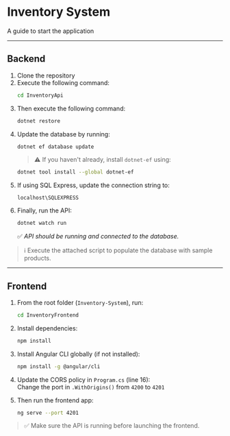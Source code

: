 # **Inventory System**  
A guide to start the application

---

## **Backend**

1. Clone the repository
2. Execute the following command:  
   ```bash
   cd InventoryApi
   ```
3. Then execute the following command:  
   ```bash
   dotnet restore
   ```
4. Update the database by running:  
   ```bash
   dotnet ef database update
   ```
   > ⚠️ If you haven't already, install `dotnet-ef` using:  
   ```bash
   dotnet tool install --global dotnet-ef
   ```
5. If using SQL Express, update the connection string to:  
   ```
   localhost\SQLEXPRESS
   ```
6. Finally, run the API:  
   ```bash
   dotnet watch run
   ```
   ✅ _API should be running and connected to the database._

> ℹ️ Execute the attached script to populate the database with sample products.

---

## **Frontend**

1. From the root folder (`Inventory-System`), run:  
   ```bash
   cd InventoryFrontend
   ```
2. Install dependencies:  
   ```bash
   npm install
   ```
3. Install Angular CLI globally (if not installed):  
   ```bash
   npm install -g @angular/cli
   ```
4. Update the CORS policy in `Program.cs` (line 16):  
   Change the port in `.WithOrigins()` from `4200` to `4201`

5. Then run the frontend app:  
   ```bash
   ng serve --port 4201
   ```

> ✅ Make sure the API is running before launching the frontend.
